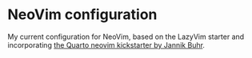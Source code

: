 # NeoVim configuration

My current configuration for NeoVim, based on the LazyVim starter and incorporating [the Quarto neovim kickstarter by Jannik Buhr](https://github.com/jmbuhr/quarto-nvim-kickstarter).

